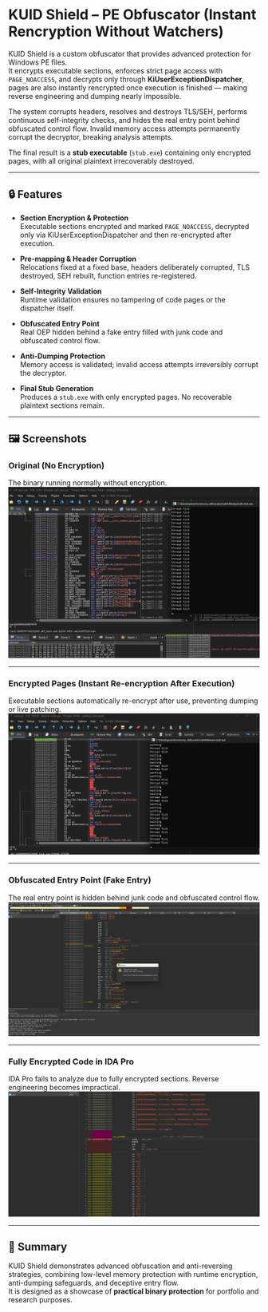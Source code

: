 # KUID Shield – PE Obfuscator (Instant Rencryption Without Watchers)

KUID Shield is a custom obfuscator that provides advanced protection for Windows PE files.  
It encrypts executable sections, enforces strict page access with `PAGE_NOACCESS`, and decrypts only through **KiUserExceptionDispatcher**, pages are also instantly rencrypted once execution is finished — making reverse engineering and dumping nearly impossible.  

The system corrupts headers, resolves and destroys TLS/SEH, performs continuous self-integrity checks, and hides the real entry point behind obfuscated control flow. Invalid memory access attempts permanently corrupt the decryptor, breaking analysis attempts.  

The final result is a **stub executable** (`stub.exe`) containing only encrypted pages, with all original plaintext irrecoverably destroyed.  

---

## 🔒 Features

- **Section Encryption & Protection**  
  Executable sections encrypted and marked `PAGE_NOACCESS`, decrypted only via KiUserExceptionDispatcher and then re-encrypted after execution.  

- **Pre-mapping & Header Corruption**  
  Relocations fixed at a fixed base, headers deliberately corrupted, TLS destroyed, SEH rebuilt, function entries re-registered.  

- **Self-Integrity Validation**  
  Runtime validation ensures no tampering of code pages or the dispatcher itself.  

- **Obfuscated Entry Point**  
  Real OEP hidden behind a fake entry filled with junk code and obfuscated control flow.  

- **Anti-Dumping Protection**  
  Memory access is validated; invalid access attempts irreversibly corrupt the decryptor.  

- **Final Stub Generation**  
  Produces a `stub.exe` with only encrypted pages. No recoverable plaintext sections remain.  

---

## 🖼️ Screenshots

### Original (No Encryption)  
The binary running normally without encryption.  
![Original - No Encryption](./assets/original.png)

---

### Encrypted Pages (Instant Re-encryption After Execution)  
Executable sections automatically re-encrypt after use, preventing dumping or live patching.  
![Encrypted Pages](./assets/encrypted_pages.png)

---

### Obfuscated Entry Point (Fake Entry)  
The real entry point is hidden behind junk code and obfuscated control flow.  
![Obfuscated Entry](./assets/obfuscated_entry.png)

---

### Fully Encrypted Code in IDA Pro  
IDA Pro fails to analyze due to fully encrypted sections. Reverse engineering becomes impractical.  
![Fully Encrypted Code](./assets/ida_encrypted.png)

---

## 🚀 Summary

KUID Shield demonstrates advanced obfuscation and anti-reversing strategies, combining low-level memory protection with runtime encryption, anti-dumping safeguards, and deceptive entry flow.  
It is designed as a showcase of **practical binary protection** for portfolio and research purposes.  
